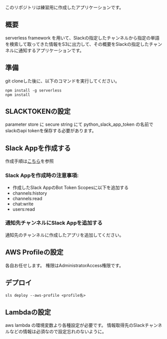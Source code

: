 このリポジトリは練習用に作成したアプリケーションです。

## 概要
serverless framework を用いて、Slackの指定したチャンネルから指定の単語を検索して取ってきた情報をS3に出力して、その概要をSlackの指定したチャンネルに通知するアプリケーションです。

## 準備
git cloneした後に、以下のコマンドを実行してください。

```
npm install -g serverless
npm install
```

## SLACKTOKENの設定
parameter store に secure string にて python_slack_app_token の名前でslackのapi tokenを保存する必要があります。

## Slack Appを作成する
作成手順は[こちら](https://zenn.dev/kou_pg_0131/articles/slack-api-post-message)を参照

### Slack Appを作成時の注意事項:
- 作成したSlack AppのBot Token Scopesに以下を追加する
- channels:history
- channels:read
- chat:write
- users:read

### 通知先チャンネルにSlack Appを追加する
通知先のチャンネルに作成したアプリを追加してください。


## AWS Profileの設定
各自お任せします。
権限はAdministratorAccess権限です。


## デプロイ
```
sls deploy --aws-profile <profile名>
```

## Lambdaの設定
aws lambda の環境変数より各種設定が必要です。
情報取得先のSlackチャンネルなどの情報は必須なので設定忘れのないように。
